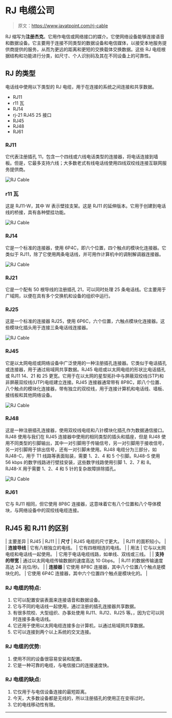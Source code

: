 # RJ 电缆公司

> 原文：<https://www.javatpoint.com/rj-cable>

RJ 缩写为**注册杰克**。它用作电信或网络接口的媒介。它使网络设备能够连接语音和数据设备。它主要用于连接不同类型的数据设备和电信媒体，以接受本地服务提供商提供的服务，从而为更远的距离和更短的交换载体交换数据。这些 RJ 电缆根据结构和功能进行分类，如尺寸、个人识别码及其在不同设备上的可靠性。

## RJ 的类型

电话线中使用以下类型的 RJ 电缆，用于在连接的系统之间连接和共享数据。

*   RJ11
*   r11 瓦
*   RJ14
*   rj-21 RJ45 25 接口
*   RJ45
*   RJ48
*   RJ61

### RJ11

它代表注册插孔 11，包含一个四线或六线电话类型的连接器，将电话连接到墙板。但是，它最多支持六线；大多数老式有线电话线使用四线双绞线连接互联网服务提供商。

![RJ Cable](img/1e076723614125b6f9616f06b7338fa4.png)

### r11 瓦

这是 RJ11-W，其中 W 表示壁挂支架。这是 RJ11 的延伸版本。它用于创建到电话线的桥接，具有各种壁挂功能。

![RJ Cable](img/be41d80cac899e793ec4703addd9b21e.png)

### RJ14

它是一个标准的连接器，使用 6P4C，即六个位置，四个触点的模块化连接器。它类似于 RJ11，除了它使用两条电话线，并可用作计算机中的调制解调器连接器。

![RJ Cable](img/d31f23bbe867779a6a900e6f4406c236.png)

### RJ21

它是一个配有 50 根导线的注册插孔 21，可以同时处理 25 条电话线。它主要用于广域网，以便在具有多个交换机和设备的组织中运行。

### RJ25

这是一个标准的连接器 RJ25，使用 6P6C，六个位置，六触点模块化连接器。这些模块化插头用于连接三条电话线连接器。

![RJ Cable](img/d9a0490eb44ec7984e7341dfab85b4fd.png)

### RJ45

它是以太网电缆或网络设备中广泛使用的一种注册插孔连接器。它类似于电话插孔或连接器，用于通过局域网共享数据。RJ45 电缆或以太网电缆的形状比电话插孔或 RJ11 14、21 和 25 更宽。它用于在以太网的星型拓扑中与屏蔽双绞线(STP)和非屏蔽双绞线(UTP)电缆建立连接。RJ45 连接器通常带有 8P8C，即八个位置、八个触点的模块化连接器，带有独立的双绞线，用于连接计算机和电话线、墙板、接线板和其他网络设备。

![RJ Cable](img/89fcfc402ebed4fb06d5eb92b2a74f69.png)

### RJ48

这是一种注册插孔连接器，使用双绞线电缆和八针模块化插孔作为数据通信接口。RJ48 使用与我们在 RJ45 连接器中使用的相同类型的插头和插座，但是 RJ48 使用不同类型的引脚输出，其中一对引脚用于传输信号，另一对引脚用于接收信号，另一对引脚用于排出信号，还有一对引脚未使用。RJ48 电缆分为三部分，如 RJ48-C，用于 T1 线路等表面贴装，需要 1、2、4 和 5 个引脚。RJ48-S 使用 56 kbps 的数字线路进行壁挂安装，这些数字线路使用引脚 1、2、7 和 8。RJ48-X 用于需要 1、2、4 和 5 针的复杂故障排除插孔。

![RJ Cable](img/8bb4299acadd1243e9d3d75350bcc45d.png)

### RJ61

它与 RJ11 相同，但它使用 8P8C 连接器，这意味着它有八个位置和八个导体模块，与网络设备中的双绞线电缆连接。

## RJ45 和 RJ11 的区别

| 主要差异 | RJ45 | RJ11 |
| **尺寸** | RJ45 电缆的尺寸更大。 | RJ11 的面积较小。 |
| **连接导线** | 它有八根独立的电线。 | 它有四根相连的电线。 |
| 用法 | 它与以太网电缆和电话线一起使用。 | 它用于电话电缆线路，如单线、双线或三线。 |
| **支持的带宽** | 通过以太网电缆传输数据的速度高达 10 Gbps。 | RJ11 的数据传输速度高达 24 兆位/秒。 |
| **连接器** | 它使用 8P8C 连接器，其中八个位置八个触点是模块化的。 | 它使用 6P4C 连接器，其中六个位置四个触点是模块化的。 |

### RJ 电缆的特点:

1.  它可以配置安装表面来连接语音和数据设备。
2.  它与不同的电话线一起使用，通过注册的插孔连接器共享数据。
3.  有很多院校、大型组织、办事处使用 RJ11、RJ12、RJ25 等。，因为它可以同时连接多条电话线。
4.  它还用于使用以太网电缆连接多台计算机，以通过局域网共享数据。
5.  它可以连接到两个以上系统的交叉连接。

### RJ 电缆的优势:

1.  使用不同的设备很容易安装和配置。
2.  它是一种可靠的电缆，与电信接口的连接速度快。

### RJ 电缆的缺点:

1.  它仅用于与电信设备连接的最短距离。
2.  今天，大多数设备都是无线的，所以注册插孔的使用正在变得过时。
3.  它的电线移动性有限。

* * *